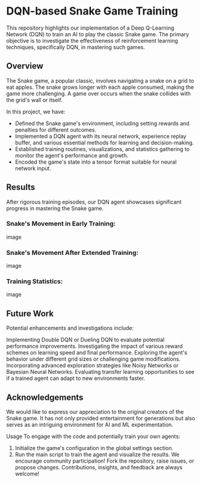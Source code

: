 # DQN-based Snake Game Training
This repository highlights our implementation of a Deep Q-Learning Network (DQN) to train an AI to play the classic Snake game. The primary objective is to investigate the effectiveness of reinforcement learning techniques, specifically DQN, in mastering such games.

## Overview
The Snake game, a popular classic, involves navigating a snake on a grid to eat apples. The snake grows longer with each apple consumed, making the game more challenging. A game over occurs when the snake collides with the grid's wall or itself.

In this project, we have:

- Defined the Snake game's environment, including setting rewards and penalties for different outcomes.
- Implemented a DQN agent with its neural network, experience replay buffer, and various essential methods for learning and decision-making.
- Established training routines, visualizations, and statistics gathering to monitor the agent's performance and growth.
- Encoded the game's state into a tensor format suitable for neural network input.
## Results
After rigorous training episodes, our DQN agent showcases significant progress in mastering the Snake game.

### Snake's Movement in Early Training:

image

### Snake's Movement After Extended Training:

image

### Training Statistics:

image

## Future Work
Potential enhancements and investigations include:

Implementing Double DQN or Dueling DQN to evaluate potential performance improvements.
Investigating the impact of various reward schemes on learning speed and final performance.
Exploring the agent's behavior under different grid sizes or challenging game modifications.
Incorporating advanced exploration strategies like Noisy Networks or Bayesian Neural Networks.
Evaluating transfer learning opportunities to see if a trained agent can adapt to new environments faster.
## Acknowledgements
We would like to express our appreciation to the original creators of the Snake game. It has not only provided entertainment for generations but also serves as an intriguing environment for AI and ML experimentation.

Usage
To engage with the code and potentially train your own agents:

1. Initialize the game's configuration in the global settings section.
2. Run the main script to train the agent and visualize the results.
We encourage community participation! Fork the repository, raise issues, or propose changes. Contributions, insights, and feedback are always welcome!
